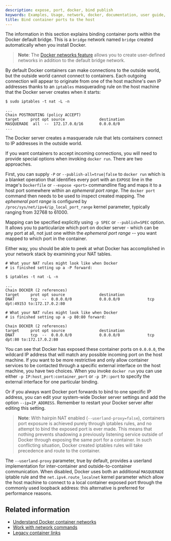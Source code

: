 ```yaml
---
description: expose, port, docker, bind publish
keywords: Examples, Usage, network, docker, documentation, user guide, multihost, cluster
title: Bind container ports to the host
---
```

The information in this section explains binding container ports within the Docker default bridge. This is a `bridge` network named `bridge` created automatically when you install Docker.

> **Note**: The [Docker networks feature](../index.md) allows you to create user-defined networks in addition to the default bridge network.

By default Docker containers can make connections to the outside world, but the outside world cannot connect to containers. Each outgoing connection will appear to originate from one of the host machine's own IP addresses thanks to an `iptables` masquerading rule on the host machine that the Docker server creates when it starts:

    $ sudo iptables -t nat -L -n
    
    ...
    Chain POSTROUTING (policy ACCEPT)
    target     prot opt source               destination
    MASQUERADE  all  --  172.17.0.0/16       0.0.0.0/0
    ...
    

The Docker server creates a masquerade rule that lets containers connect to IP addresses in the outside world.

If you want containers to accept incoming connections, you will need to provide special options when invoking `docker run`. There are two approaches.

First, you can supply `-P` or `--publish-all=true|false` to `docker run` which is a blanket operation that identifies every port with an `EXPOSE` line in the image's `Dockerfile` or `--expose <port>` commandline flag and maps it to a host port somewhere within an *ephemeral port range*. The `docker port` command then needs to be used to inspect created mapping. The *ephemeral port range* is configured by `/proc/sys/net/ipv4/ip_local_port_range` kernel parameter, typically ranging from 32768 to 61000.

Mapping can be specified explicitly using `-p SPEC` or `--publish=SPEC` option. It allows you to particularize which port on docker server - which can be any port at all, not just one within the *ephemeral port range* -- you want mapped to which port in the container.

Either way, you should be able to peek at what Docker has accomplished in your network stack by examining your NAT tables.

    # What your NAT rules might look like when Docker
    # is finished setting up a -P forward:
    
    $ iptables -t nat -L -n
    
    ...
    Chain DOCKER (2 references)
    target     prot opt source               destination
    DNAT       tcp  --  0.0.0.0/0            0.0.0.0/0            tcp dpt:49153 to:172.17.0.2:80
    
    # What your NAT rules might look like when Docker
    # is finished setting up a -p 80:80 forward:
    
    Chain DOCKER (2 references)
    target     prot opt source               destination
    DNAT       tcp  --  0.0.0.0/0            0.0.0.0/0            tcp dpt:80 to:172.17.0.2:80
    

You can see that Docker has exposed these container ports on `0.0.0.0`, the wildcard IP address that will match any possible incoming port on the host machine. If you want to be more restrictive and only allow container services to be contacted through a specific external interface on the host machine, you have two choices. When you invoke `docker run` you can use either `-p
IP:host_port:container_port` or `-p IP::port` to specify the external interface for one particular binding.

Or if you always want Docker port forwards to bind to one specific IP address, you can edit your system-wide Docker server settings and add the option `--ip=IP_ADDRESS`. Remember to restart your Docker server after editing this setting.

> **Note**: With hairpin NAT enabled (`--userland-proxy=false`), containers port exposure is achieved purely through iptables rules, and no attempt to bind the exposed port is ever made. This means that nothing prevents shadowing a previously listening service outside of Docker through exposing the same port for a container. In such conflicting situation, Docker created iptables rules will take precedence and route to the container.

The `--userland-proxy` parameter, true by default, provides a userland implementation for inter-container and outside-to-container communication. When disabled, Docker uses both an additional `MASQUERADE` iptable rule and the `net.ipv4.route_localnet` kernel parameter which allow the host machine to connect to a local container exposed port through the commonly used loopback address: this alternative is preferred for performance reasons.

## Related information

- [Understand Docker container networks](../index.md)
- [Work with network commands](../work-with-networks.md)
- [Legacy container links](dockerlinks.md)